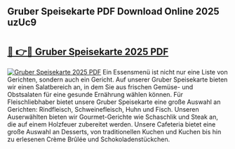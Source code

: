 ## Gruber Speisekarte PDF Download Online 2025 uzUc9

# <h2><a href="http://gcb99r.nevu.top/?p=Gruber+Speisekarte">🔗 👉🔴 Gruber Speisekarte 2025 PDF</a></h2>

[![Gruber Speisekarte 2025 PDF](https://i.imgur.com/dBaPXMq.png)](http://gcb99r.nevu.top/?p=Gruber+Speisekarte)
Ein Essensmenü ist nicht nur eine Liste von Gerichten, sondern auch ein Gericht. Auf unserer Gruber Speisekarte bieten wir einen Salatbereich an, in dem Sie aus frischen Gemüse- und Obstsalaten für eine gesunde Ernährung wählen können. Für Fleischliebhaber bietet unsere Gruber Speisekarte eine große Auswahl an Gerichten: Rindfleisch, Schweinefleisch, Huhn und Fisch. Unseren Auserwählten bieten wir Gourmet-Gerichte wie Schaschlik und Steak an, die auf einem Holzfeuer zubereitet werden. Unsere Cafeteria bietet eine große Auswahl an Desserts, von traditionellen Kuchen und Kuchen bis hin zu erlesenen Crème Brûlée und Schokoladenstückchen.
